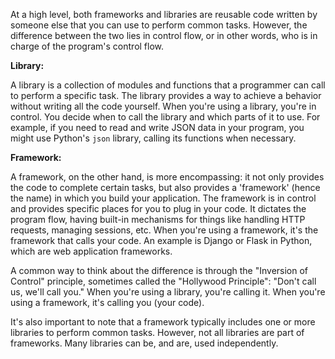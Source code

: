 At a high level, both frameworks and libraries are reusable code written by someone else that you can use to perform common tasks. However, the difference between the two lies in control flow, or in other words, who is in charge of the program's control flow.

**Library:**

A library is a collection of modules and functions that a programmer can call to perform a specific task. The library provides a way to achieve a behavior without writing all the code yourself. When you're using a library, you're in control. You decide when to call the library and which parts of it to use. For example, if you need to read and write JSON data in your program, you might use Python's `json` library, calling its functions when necessary.

**Framework:**

A framework, on the other hand, is more encompassing: it not only provides the code to complete certain tasks, but also provides a 'framework' (hence the name) in which you build your application. The framework is in control and provides specific places for you to plug in your code. It dictates the program flow, having built-in mechanisms for things like handling HTTP requests, managing sessions, etc. When you're using a framework, it's the framework that calls your code. An example is Django or Flask in Python, which are web application frameworks.

A common way to think about the difference is through the "Inversion of Control" principle, sometimes called the "Hollywood Principle": "Don't call us, we'll call you." When you're using a library, you're calling it. When you're using a framework, it's calling you (your code).

It's also important to note that a framework typically includes one or more libraries to perform common tasks. However, not all libraries are part of frameworks. Many libraries can be, and are, used independently.